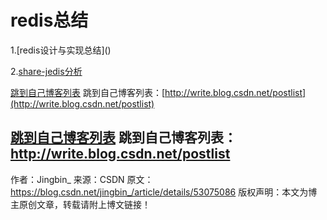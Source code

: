 # redis总结

1.[redis设计与实现总结](<a href="https://lishq.github.io/tags/Redis/" target="_blank"></a>)

2.[share-jedis分析](http://www.cnblogs.com/vhua/p/redis_2.html?_blank)

[跳到自己博客列表](http://write.blog.csdn.net/postlist)
跳到自己博客列表：[http://write.blog.csdn.net/postlist](http://write.blog.csdn.net/postlist)

<a href="http://write.blog.csdn.net/postlist" target="_blank">跳到自己博客列表</a>
跳到自己博客列表：<a href="http://write.blog.csdn.net/postlist" target="_blank">http://write.blog.csdn.net/postlist</a>
--------------------- 
作者：Jingbin_ 
来源：CSDN 
原文：https://blog.csdn.net/jingbin_/article/details/53075086 
版权声明：本文为博主原创文章，转载请附上博文链接！
